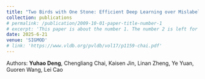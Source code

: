 ```yaml
---
title: "Two Birds with One Stone: Efficient Deep Learning over Mislabeled Data through Subset Selection"
collection: publications
# permalink: /publication/2009-10-01-paper-title-number-1
# excerpt: 'This paper is about the number 1. The number 2 is left for future work.'
date: 2025-6-21
venue: 'SIGMOD'
# link: 'https://www.vldb.org/pvldb/vol17/p1159-chai.pdf'
---
```

<!-- This paper is about the number 1. The number 2 is left for future work. -->
Authors: **Yuhao Deng**, Chengliang Chai, Kaisen Jin, Linan Zheng, Ye Yuan, Guoren Wang, Lei Cao
